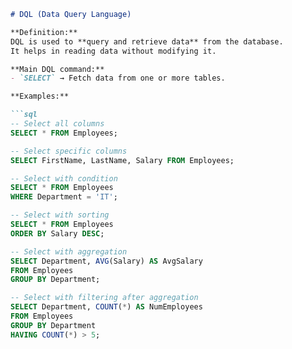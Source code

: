 


```markdown
# DQL (Data Query Language)

**Definition:**  
DQL is used to **query and retrieve data** from the database.  
It helps in reading data without modifying it.

**Main DQL command:**
- `SELECT` → Fetch data from one or more tables.  

**Examples:**

```sql
-- Select all columns
SELECT * FROM Employees;

-- Select specific columns
SELECT FirstName, LastName, Salary FROM Employees;

-- Select with condition
SELECT * FROM Employees
WHERE Department = 'IT';

-- Select with sorting
SELECT * FROM Employees
ORDER BY Salary DESC;

-- Select with aggregation
SELECT Department, AVG(Salary) AS AvgSalary
FROM Employees
GROUP BY Department;

-- Select with filtering after aggregation
SELECT Department, COUNT(*) AS NumEmployees
FROM Employees
GROUP BY Department
HAVING COUNT(*) > 5;
